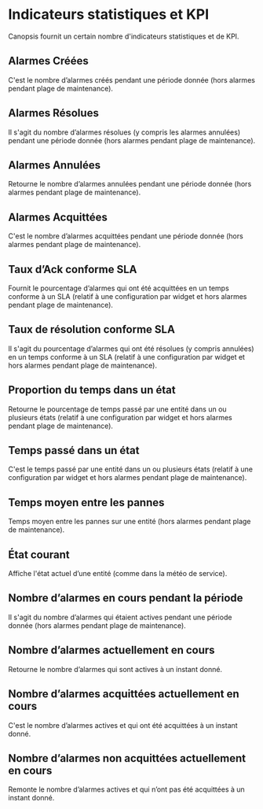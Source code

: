 # Indicateurs statistiques et KPI

Canopsis fournit un certain nombre d'indicateurs statistiques et de KPI.

## Alarmes Créées
C'est le nombre d’alarmes créés pendant une période donnée (hors alarmes pendant plage de maintenance).

## Alarmes Résolues
Il s'agit du nombre d’alarmes résolues (y compris les alarmes annulées) pendant une période donnée (hors alarmes pendant plage de maintenance).

## Alarmes Annulées
Retourne le nombre d’alarmes annulées pendant une période donnée (hors alarmes pendant plage de maintenance).

## Alarmes Acquittées
C'est le nombre d’alarmes acquittées pendant une période donnée (hors alarmes pendant plage de maintenance).

## Taux d’Ack conforme SLA
Fournit le pourcentage d’alarmes qui ont été acquittées en un temps conforme à un SLA (relatif à une configuration par widget et hors alarmes pendant plage de maintenance).

## Taux de résolution conforme SLA
Il s'agit du pourcentage d’alarmes qui ont été résolues (y compris annulées) en un temps conforme à un SLA (relatif à une configuration par widget et hors alarmes pendant plage de maintenance).

## Proportion du temps dans un état
Retourne le pourcentage de temps passé par une entité dans un ou plusieurs états (relatif à une configuration par widget et hors alarmes pendant plage de maintenance).

## Temps passé dans un état
C'est le temps passé par une entité dans un ou plusieurs états (relatif à une configuration par widget et hors alarmes pendant plage de maintenance).

## Temps moyen entre les pannes
Temps moyen entre les pannes sur une entité (hors alarmes pendant plage de maintenance).

## État courant
Affiche l'état actuel d’une entité (comme dans la météo de service).

## Nombre d’alarmes en cours pendant la période
Il s'agit du nombre d’alarmes qui étaient actives pendant une période donnée (hors alarmes pendant plage de maintenance).

## Nombre d’alarmes actuellement en cours
Retourne le nombre d’alarmes qui sont actives à un instant donné.

## Nombre d’alarmes acquittées actuellement en cours
C'est le nombre d’alarmes actives et qui ont été acquittées à un instant donné.

## Nombre d’alarmes non acquittées actuellement en cours
Remonte le nombre d’alarmes actives et qui n’ont pas été acquittées à un instant donné.
